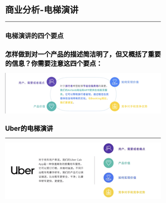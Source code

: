 # 商业分析-电梯演讲

---
## 电梯演讲的四个要点
<font color=#r>怎样做到对一个产品的描述简洁明了，但又概括了重要的信息？你需要注意这四个要点：<font>
---
![alt text](image.png)


## Uber的电梯演讲
---
![alt text](image-1.png)

